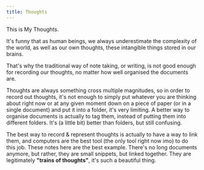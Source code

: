 ```yaml
---
title: Thoughts
---
```


This is My Thoughts.

It's funny that as human beings, we always underestimate the complexity of the world, as well as our own thoughts, these intangible things stored in our brains.

That's why the traditional way of note taking, or writing, is not good enough for recording our thoughts, no matter how well organised the documents are.

Thoughts are always something cross multiple magnitudes, so in order to record out thoughts, it's not enough to simply put whatever you are thinking about right now or at any given moment down on a piece of paper (or in a single document) and put it into a folder, it's very limiting. A better way to organise documents is actually to tag them, instead of putting them into different folders. It's (a little bit) better than folders, but still confusing.

The best way to record & represent thoughts is actually to have a way to link them, and computers are the best tool (the only tool right now imo) to do this job. These notes here are the best example. There's no long documents anymore, but rather, they are small snippets, but linked together. They are legitimately **"trains of thoughts"**, it's such a beautiful thing.